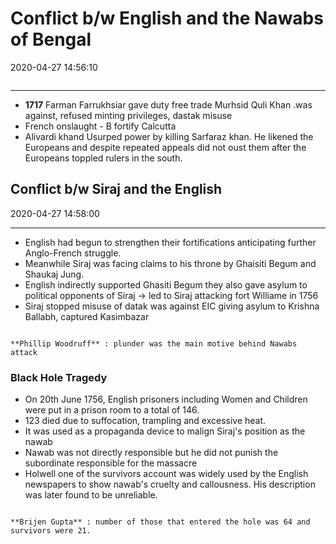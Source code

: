 # Conflict b/w English and the Nawabs of Bengal 
2020-04-27 14:56:10
```toc
```
---


-   **1717** Farman Farrukhsiar gave duty free trade Murhsid Quli Khan .was against, refused minting privileges, dastak misuse
-   French onslaught - B fortify Calcutta
- Alivardi khand Usurped power by killing Sarfaraz khan. He likened the Europeans and despite repeated appeals did not oust them after the Europeans toppled rulers in the south.


## Conflict b/w Siraj and the English
2020-04-27 14:58:00
            
---

- English had begun to strengthen their fortifications anticipating further Anglo-French struggle.
- Meanwhile Siraj was facing claims to his throne by Ghaisiti Begum and Shaukaj Jung.
- English indirectly supported Ghasiti Begum they also gave asylum to political opponents of Siraj -> led to Siraj attacking fort Williame in 1756
- Siraj stopped misuse of datak was against EIC giving asylum to Krishna Ballabh, captured Kasimbazar


```ad-Views

**Phillip Woodruff** : plunder was the main motive behind Nawabs attack

```

### Black Hole Tragedy 
- On 20th June 1756, English prisoners including Women and Children were put in a prison room to a total of 146.
- 123 died due to suffocation, trampling and excessive heat.
- It was used as a propaganda device to malign Siraj's position as the nawab
- Nawab was not directly responsible but he did not punish the subordinate responsible for the massacre
- Holwell one of the survivors account was widely used by the English newspapers to show nawab's cruelty and callousness. His description was later found to be unreliable.

```ad-Views

**Brijen Gupta** : number of those that entered the hole was 64 and survivors were 21.

```

